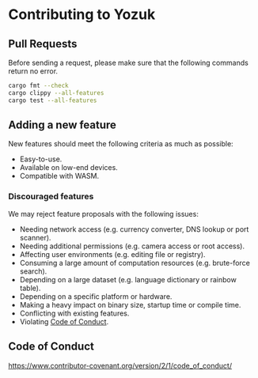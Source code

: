 # Contributing to Yozuk

## Pull Requests

Before sending a request, please make sure that the following commands return no error.

```bash
cargo fmt --check
cargo clippy --all-features
cargo test --all-features
```

## Adding a new feature

New features should meet the following criteria as much as possible:

- Easy-to-use.
- Available on low-end devices.
- Compatible with WASM.

### Discouraged features

We may reject feature proposals with the following issues:

- Needing network access (e.g. currency converter, DNS lookup or port scanner).
- Needing additional permissions (e.g. camera access or root access).
- Affecting user environments (e.g. editing file or registry).
- Consuming a large amount of computation resources (e.g. brute-force search).
- Depending on a large dataset (e.g. language dictionary or rainbow table).
- Depending on a specific platform or hardware. 
- Making a heavy impact on binary size, startup time or compile time.
- Conflicting with existing features.
- Violating [Code of Conduct](https://www.contributor-covenant.org/version/2/1/code_of_conduct/).

## Code of Conduct

https://www.contributor-covenant.org/version/2/1/code_of_conduct/
